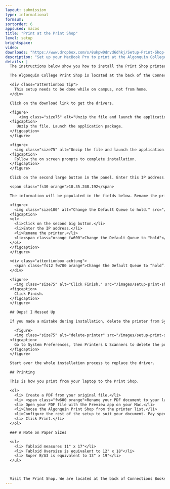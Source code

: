 ```yaml
---
layout: submission
type: informational
formsum: 
sortorder: 6
appsused: macos
title: "Print at the Print Shop"
level: setup
brightspace: 
video: 
downloads: "https://www.dropbox.com/s/8ukpw0dnvd6dhkj/Setup-Print-Shop-Driver.dmg.zip?dl=1"
description: "Set up your MacBook Pro to print at the Algonquin College Print Shop."
details: |
  The instructions below show you how to install the Print Shop printer drivers on your Mac. This saves you from having to wait in line for walk-in computers. This setup process only needs to be completed once.

  The Algonquin College Print Shop is located at the back of the Connections Store in H building. You can get there through the cafeteria or through the Student Commmons building.

  <div class="attentionbox tip">
    This setup needs to be done while on campus, not from home.
  </div>

  Click on the download link to get the drivers.

  <figure>
      <img class="size75" alt="Unzip the file and launch the application." src="/images/setup-print-shop/screen1.jpg">
  <figcaption>
     Unzip the file. Launch the application package.
  </figcaption>
  </figure>

  <figure>
    <img class="size75" alt="Unzip the file and launch the application." src="/images/setup-print-shop/screen2.jpg">
  <figcaption>
    Follow the on screen prompts to complete installation.
  </figcaption>
  </figure>

  Click on the second large button in the panel. Enter this IP address.

  <span class="fs30 orange">10.35.248.192</span>

  The information will be populated in the fields below. Rename the printer, if you wish.

  <figure>
    <img class="size100" alt="Change the Default Queue to hold." src="/images/setup-print-shop/screen3.jpg">
  <figcaption>
  <ol>
    <li>Click on the second big button.</li>
    <li>Enter the IP address.</li>
    <li>Rename the printer.</li>
    <li><span class="orange fw600">Change the Default Queue to "hold"</span>.</li>
  </ol>
  </figcaption>
  </figure>

  <div class="attentionbox achtung">
    <span class="fs12 fw700 orange">Change the Default Queue to “hold”.</span>
  </div>

  <figure>
    <img class="size75" alt="Click Finish." src="/images/setup-print-shop/screen4.jpg">
  <figcaption>
    Click Finish.
  </figcaption>
  </figure>

  ## Oops! I Messed Up

  If you made a mistake during installation, delete the printer from System Preferences

    <figure>
    <img class="size75" alt="delete-printer" src="/images/setup-print-shop/delete-printer.jpg">
  <figcaption>
    Go to System Preferences, then Printers & Scanners to delete the printer.
  </figcaption>
  </figure>

  Start over the whole installation process to replace the driver.

  ## Printing

  This is how you print from your laptop to the Print Shop.

  <ol>
    <li> Create a PDF from your original file.</li>
    <li> <span class="fw600 orange">Rename your PDF document to your last name and first name</span> or else they won't know which is yours.</li>
    <li> Open your PDF file with the Preview app on your Mac.</li>
    <li>Choose the Algonquin Print Shop from the printer list.</li>
    <li>Configure the rest of the setup to suit your document. Pay special attention to the Scale setting. <span class="fw600 orange">Set it to 100% if you dont want the size to change.</span></li>
    <li> Click Print.</li>
  </ol>

  ### A Note on Paper Sizes

  <ul>
    <li> Tabloid measures 11" x 17"</li>
    <li> Tabloid Oversize is equivalent to 12" x 18"</li>
    <li> Super B/A3 is equivalent to 13" x 19"</li>
  </ul>

  

  Visit The Print Shop. We are located at the back of Connections Bookstore (H110).
---
```

